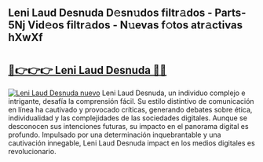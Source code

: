 ## Leni Laud Desnuda D𝚎sn𝚞dos filtr𝚊dos - Parts-5Nj Vid𝚎os filtr𝚊dos - N𝚞evas f𝚘tos atr𝚊ctivas hXwXf

# <h2><a href="http://mb1lv5.tromn.icu/?c=Leni+Laud+Desnuda">🔗👉👉👉 Leni Laud Desnuda 🔗🔗</a></h2>

[![Leni Laud Desnuda nuevo](https://i.imgur.com/pEAQMta.gif)](http://mb1lv5.tromn.icu/?c=Leni+Laud+Desnuda)
Leni Laud Desnuda, un individuo complejo e intrigante, desafía la comprensión fácil. Su estilo distintivo de comunicación en línea ha cautivado y provocado críticas, generando debates sobre ética, individualidad y las complejidades de las sociedades digitales. Aunque se desconocen sus intenciones futuras, su impacto en el panorama digital es profundo. Impulsado por una determinación inquebrantable y una cautivación innegable, Leni Laud Desnuda impact en los medios digitales es revolucionario.
